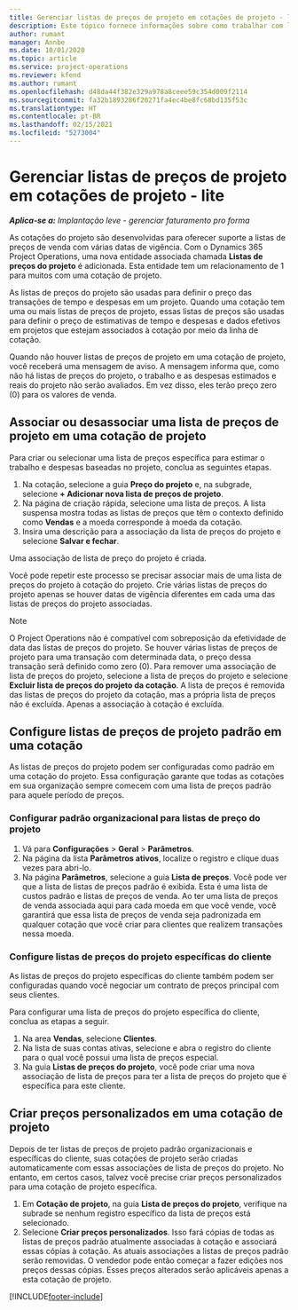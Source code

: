 ```yaml
---
title: Gerenciar listas de preços de projeto em cotações de projeto - lite
description: Este tópico fornece informações sobre como trabalhar com listas de preço do projeto em cotações. (Sales)
author: rumant
manager: Annbe
ms.date: 10/01/2020
ms.topic: article
ms.service: project-operations
ms.reviewer: kfend
ms.author: rumant
ms.openlocfilehash: d48da44f382e329a978a8ceee59c354d009f2114
ms.sourcegitcommit: fa32b1893286f20271fa4ec4be8fc68bd135f53c
ms.translationtype: HT
ms.contentlocale: pt-BR
ms.lasthandoff: 02/15/2021
ms.locfileid: "5273004"
---
```

# <a name="manage-project-price-lists-on-project-quotes---lite"></a>Gerenciar listas de preços de projeto em cotações de projeto - lite

_**Aplica-se a:** Implantação leve - gerenciar faturamento pro forma_

As cotações do projeto são desenvolvidas para oferecer suporte a listas de preços de venda com várias datas de vigência. Com o Dynamics 365 Project Operations, uma nova entidade associada chamada **Listas de preços do projeto** é adicionada. Esta entidade tem um relacionamento de 1 para muitos com uma cotação de projeto.

As listas de preços do projeto são usadas para definir o preço das transações de tempo e despesas em um projeto. Quando uma cotação tem uma ou mais listas de preços de projeto, essas listas de preços são usadas para definir o preço de estimativas de tempo e despesas e dados efetivos em projetos que estejam associados à cotação por meio da linha de cotação.

Quando não houver listas de preços de projeto em uma cotação de projeto, você receberá uma mensagem de aviso. A mensagem informa que, como não há listas de preços do projeto, o trabalho e as despesas estimados e reais do projeto não serão avaliados. Em vez disso, eles terão preço zero (0) para os valores de venda.

## <a name="associate-or-disassociate-a-project-price-list-on-a-project-quote"></a>Associar ou desassociar uma lista de preços de projeto em uma cotação de projeto

Para criar ou selecionar uma lista de preços específica para estimar o trabalho e despesas baseadas no projeto, conclua as seguintes etapas.

1. Na cotação, selecione a guia **Preço do projeto** e, na subgrade, selecione **+ Adicionar nova lista de preços de projeto**.
2. Na página de criação rápida, selecione uma lista de preços. A lista suspensa mostra todas as listas de preços que têm o contexto definido como **Vendas** e a moeda corresponde à moeda da cotação.
4. Insira uma descrição para a associação da lista de preços do projeto e selecione **Salvar e fechar**.

Uma associação de lista de preço do projeto é criada.

Você pode repetir este processo se precisar associar mais de uma lista de preços do projeto à cotação do projeto. Crie várias listas de preços do projeto apenas se houver datas de vigência diferentes em cada uma das listas de preços do projeto associadas.

> [!NOTE]
> O Project Operations não é compatível com sobreposição da efetividade de data das listas de preços do projeto. Se houver várias listas de preços de projeto para uma transação com determinada data, o preço dessa transação será definido como zero (0).
Para remover uma associação de lista de preços do projeto, selecione a lista de preços do projeto e selecione **Excluir lista de preços do projeto da cotação**. A lista de preços é removida das listas de preços do projeto da cotação, mas a própria lista de preços não é excluída. Apenas a associação à cotação é excluída.

## <a name="set-up-default-project-price-lists-on-a-quote"></a>Configure listas de preços de projeto padrão em uma cotação

As listas de preços do projeto podem ser configuradas como padrão em uma cotação do projeto. Essa configuração garante que todas as cotações em sua organização sempre comecem com uma lista de preços padrão para aquele período de preços.

### <a name="set-up-organizational-default-for-project-price-lists"></a>Configurar padrão organizacional para listas de preço do projeto

1. Vá para **Configurações** > **Geral** > **Parâmetros**.
2. Na página da lista **Parâmetros ativos**, localize o registro e clique duas vezes para abri-lo. 
3. Na página **Parâmetros**, selecione a guia **Lista de preços**. Você pode ver que a lista de listas de preços padrão é exibida. Esta é uma lista de custos padrão e listas de preços de venda. Ao ter uma lista de preços de venda associada aqui para cada moeda em que você vende, você garantirá que essa lista de preços de venda seja padronizada em qualquer cotação que você criar para clientes que realizem transações nessa moeda.

### <a name="set-up-customer-specific-project-price-lists"></a>Configure listas de preços do projeto específicas do cliente

As listas de preços do projeto específicas do cliente também podem ser configuradas quando você negociar um contrato de preços principal com seus clientes.

Para configurar uma lista de preços do projeto específica do cliente, conclua as etapas a seguir.

1. Na area **Vendas**, selecione **Clientes**.
2. Na lista de suas contas ativas, selecione e abra o registro do cliente para o qual você possui uma lista de preços especial.
3. Na guia **Listas de preços do projeto**, você pode criar uma nova associação de lista de preços para ter a lista de preços do projeto que é específica para este cliente.

## <a name="create-custom-pricing-on-a-project-quote"></a>Criar preços personalizados em uma cotação de projeto

Depois de ter listas de preços de projeto padrão organizacionais e específicas do cliente, suas cotações de projeto serão criadas automaticamente com essas associações de lista de preços do projeto. No entanto, em certos casos, talvez você precise criar preços personalizados para uma cotação de projeto específica. 

1. Em **Cotação de projeto**, na guia **Lista de preços do projeto**, verifique na subrade se nenhum registro específico da lista de preços está selecionado.
2. Selecione **Criar preços personalizados**. Isso fará cópias de todas as listas de preços padrão atualmente associadas à cotação e associará essas cópias à cotação. As atuais associações a listas de preços padrão serão removidas. O vendedor pode então começar a fazer edições nos preços dessas cópias. Esses preços alterados serão aplicáveis apenas a esta cotação de projeto.


[!INCLUDE[footer-include](../../includes/footer-banner.md)]